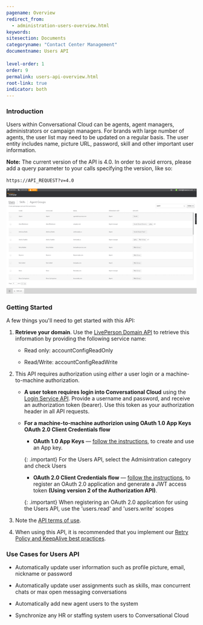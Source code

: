 ```yaml
---
pagename: Overview
redirect_from:
  - administration-users-overview.html
keywords:
sitesection: Documents
categoryname: "Contact Center Management"
documentname: Users API

level-order: 1
order: 9
permalink: users-api-overview.html
root-link: true
indicator: both
---
```

### Introduction

Users within Conversational Cloud can be agents, agent managers, administrators or campaign managers.  For brands with large number of agents, the user list may need to be updated on a regular basis.  The user entity includes name, picture URL, password, skill and other important user information.

**Note:** The current version of the API is 4.0. In order to avoid errors, please add a query parameter to your calls specifying the version, like so:

`https://API_REQUEST?v=4.0`

![UsersOverview](img/usersoverview.png)

### Getting Started

A few things you'll need to get started with this API:

1. **Retrieve your domain**. Use the [LivePerson Domain API](agent-domain-domain-api.html) to retrieve this information by providing the following service name:

	* Read only: accountConfigReadOnly

	* Read/Write: accountConfigReadWrite

2. This API requires authorization using _either_ a user login or a machine-to-machine authorization.

	* **A user token requires login into Conversational Cloud** using the [Login Service API](login-getting-started.html). Provide a username and password, and receive an authorization token (bearer). Use this token as your authorization header in all API requests.

	* **For a machine-to-machine authorizion using OAuth 1.0 App Keys OAuth 2.0 Client Credentials flow**
		* **OAuth 1.0 App Keys** — [follow the instructions](create-oauth-1-0-api-keys.html), to create and use an App key.
		
		{: .important}
	For the Users API, select the Admisintration category and check Users

		* **OAuth 2.0 Client Credentials flow** — [follow the instructions](oauth-2-0-client-credentials.html), to register an OAuth 2.0 application and generate a JWT access token **(Using version 2 of the Authorization API)**.  

		{: .important}
	When registering an OAuth 2.0 application for using the Users API, use the 'users.read' and 'users.write' scopes

3. Note the [API terms of use](https://www.liveperson.com/policies/apitou).

4. When using this API, it is recommended that you implement our [Retry Policy and KeepAlive best practices](guides-retry-policy.html).

### Use Cases for Users API

* Automatically update user information such as profile picture, email, nickname or password

* Automatically update user assignments such as skills, max concurrent chats or max open messaging conversations

* Automatically add new agent users to the system

* Synchronize any HR or staffing system users to Conversational Cloud
